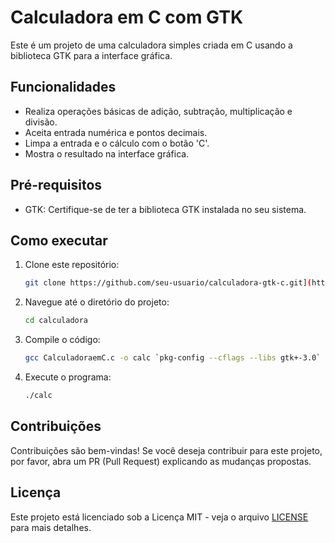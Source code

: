 # Calculadora em C com GTK

Este é um projeto de uma calculadora simples criada em C usando a biblioteca GTK para a interface gráfica.

## Funcionalidades

- Realiza operações básicas de adição, subtração, multiplicação e divisão.
- Aceita entrada numérica e pontos decimais.
- Limpa a entrada e o cálculo com o botão 'C'.
- Mostra o resultado na interface gráfica.

## Pré-requisitos

- GTK: Certifique-se de ter a biblioteca GTK instalada no seu sistema.

## Como executar

1. Clone este repositório:

   ```bash
   git clone https://github.com/seu-usuario/calculadora-gtk-c.git](https://github.com/handyman0/Calculadora.git)
   ```

2. Navegue até o diretório do projeto:

   ```bash
   cd calculadora
   ```

3. Compile o código:

   ```bash
   gcc CalculadoraemC.c -o calc `pkg-config --cflags --libs gtk+-3.0`
   ```

4. Execute o programa:

   ```bash
   ./calc
   ```

## Contribuições

Contribuições são bem-vindas! Se você deseja contribuir para este projeto, por favor, abra um PR (Pull Request) explicando as mudanças propostas.

## Licença

Este projeto está licenciado sob a Licença MIT - veja o arquivo [LICENSE](LICENSE) para mais detalhes.
```
